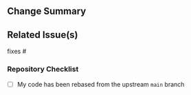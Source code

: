 ## Change Summary

<!-- Enter short PR description -->

## Related Issue(s)

fixes #<ISSUE ID>

### Repository Checklist

<!--- Go over all the following points, and put an `x` in all the boxes that apply. -->
<!--- If you're unsure about any of these, don't hesitate to ask. We're here to help! -->
- [ ] My code has been rebased from the upstream `main` branch
